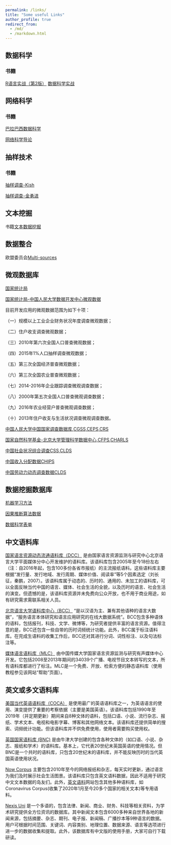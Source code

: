 ```yaml
---
permalink: /links/
title: "Some useful Links"
author_profile: true
redirect_from: 
  - /md/
  - /markdown.html
---
```

## 数据科学

### 书籍
[R语言实战（第2版）](https://book.douban.com/subject/26785199/)
[数据科学实战](https://book.douban.com/subject/26320485/)

## 网络科学

### 书籍
[巴拉巴西数据科学](https://book.douban.com/subject/34970365/)

[网络科学导论](https://book.douban.com/subject/10737444/)

## 抽样技术

### 书籍
[抽样调查-Kish](https://book.douban.com/subject/1551581/)

[抽样调查-金勇进](https://book.douban.com/subject/30379559/)



## 文本挖掘

书籍[文本数据挖掘](https://book.douban.com/subject/34441323/)


## 数据整合

欧盟委员会[Multi-sources](https://ec.europa.eu/eurostat/cros/search/custom-taxonomy/knowledge-repository-general-innovation-area/multisource-statistics)


## 微观数据库

[国家统计局](http://www.stats.gov.cn/tjsj/)

[国家统计局-中国人民大学数据开发中心微观数据](http://nrrdc.ruc.edu.cn/wgsj/syzn/5ad3ff16a0f94c1baadd1d4801b0b2e7.htm)

目前开发应用的微观数据范围为如下十项：

（一）规模以上工业企业财务状况年度调查微观数据；

（二）住户收支调查微观数据；

（三）2010年第六次全国人口普查微观数据；

（四）2015年1%人口抽样调查微观数据；

（五）第三次全国经济普查微观数据；

（六）第三次全国农业普查微观数据；

（七）2014-2016年企业跟踪调查微观调查数据；

（八）2000年第五次全国人口普查微观调查数据；

（九）2016年农业经营户普查微观调查数据；

（十）2013年住户收支与生活状况调查微观调查数据。

[中国人民大学中国国家调查数据库,CGSS,CEPS,CRS](http://www.cnsda.org/)

[国家自然科学基金-北京大学管理科学数据中心,CFPS,CHARLS](https://dcms.pku.edu.cn/sjgx/sjzy/index.htm)

[中国社会状况综合调查CSS,CLDS](http://css.cssn.cn/css_sy/)

[中国收入分配数据CHIPS](http://www.ciidbnu.org/chip/index.asp)

[中国劳动力动态调查数据CLDS](http://css.sysu.edu.cn/Data)

## 数据挖掘数据库

[机器学习方法](https://github.com/josephmisiti/awesome-machine-learning)

[因果推断算法数据](https://github.com/rguo12/awesome-causality-algorithms)

[数据科学表单](https://github.com/prashanthbasani/Awesome-DataScience-Cheatsheets)

## 中文语料库

[国家语言资源动态流通语料库（DCC）](http://cnlr.blcu.edu.cn/col/col8769/index.html) 是由国家语言资源监测与研究中心北京语言大学平面媒体分中心开发维护的语料库。该语料库包含2005年至今18份左右（注：自2016年起，包含100多份各省市报纸）的主流报纸语料。这些语料库主要根据“发行量、发行地域、发行周期、媒体价值、阅读率”等5个因素选定（刘长征，秦鹏，2007）。该语料库属于动态的、历时的、通用的、未加工的语料库，可以全面反映当代中国的语言、媒体、社会生活的全貌，以及历时的语言、社会生活的演变。但遗憾的是，该语料库资源并未免费向公众开放，也不用于商业用途，如有研究需求需联系相关人员。

[北京语言大学语料库中心（BCC）](http://bcc.blcu.edu.cn/) “是以汉语为主、兼有其他语种的语言大数据”，“服务语言本体研究和语言应用研究的在线大数据系统”。BCC包含多种语体的语料，包括报刊，科技、文学、微博等，为研究者提供丰富的语言资源。值得注意的是，BCC还包含一些自带的历时词频统计功能。此外，BCC属于标注语料库。在完成生语料的收集工作后，BCC还对其进行分词、词性标注、以及句法标注等。

[媒体语言语料库（MLC）](http://ling.cuc.edu.cn/RawPub/) 由中国传媒大学国家语言资源监测与研究有声媒体中心开发。它包括2008至2013年期间的34039个广播、电视节目文本转写的文本，所有语料库都进行了标注。MLC是一个免费、开放、检索方便的静态语料库（使用教程参见该网站“帮助”页面）。

## 英文或多文语料库

[美国当代英语语料库（COCA）](https://www.english-corpora.org/coca/) 是使用最广的英语语料库之一，为英语语言的使用、演变提供了重要的考察依据（主要是美国英语）。该语料库包括1990年至2019年（并定期更新）期间来自8种文体的语料，包括口语、小说、流行杂志、报纸、学术文本、电视和电影字幕、博客和其他网络文本。该语料库还提供简单的搜索、词频统计功能。但该语料库并不供免费使用，使用者需要购买使用权。

 
[英国国家语料库 (BNC)](http://www.natcorp.ox.ac.uk/) 是由牛津大学创建的包含各种文体的（如口语、小说、杂志、报纸和学术）的语料库。基本上，它代表20世纪末英国英语的使用情况。但BNC是一个共时的语料库，只包含20世纪末的语料库，并不能反映历时的当代英国英语使用状况。

 
[Now Corpus](https://www.english-corpora.org/now/) 主要包含2010年至今的网络报纸和杂志，每天实时更新，通过语言为我们及时展示社会生活图景。该语料库只包含英文语料数据，因此不适用于研究中文文本数据的岛友们。此外，[英文语料](https://www.english-corpora.org/ )网站包含其他多种语料库，如Coronavirus Corpus(收集了2020年1月至今20多个国家的相关文本)等专用语料。

 
[Nexis Uni](http://advance.lexis.com/) 是一个多语的，包含法律、新闻、商业、财务、科技等相关资料，为学术研究提供全方位资讯的数据库。其中新闻文本包含6000多种来自世界各地的新闻来源，包括摘要、杂志、期刊、电子报、新闻稿、广播抄本等9种语言的数据。用户可根据时间范围、关键词、内容类别、地理位置、数据来源、语言等选项进行进一步的数据收集和提取。此外，该数据库有中文版的使用手册，大家可自行下载研读。
